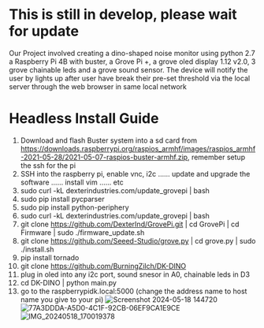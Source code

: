 # This is still in develop, please wait for update
Our Project involved creating a dino-shaped noise monitor using python 2.7 a Raspberry Pi 4B with buster, a Grove Pi +, a grove oled display 1.12 v2.0, 3 grove chainable leds and a grove sound sensor. The device will notify the user by lights up after user have break their pre-set threshold via the local server through the web browser in same local network
# Headless Install Guide
1. Download and flash Buster system into a sd card from https://downloads.raspberrypi.org/raspios_armhf/images/raspios_armhf-2021-05-28/2021-05-07-raspios-buster-armhf.zip, remember setup the ssh for the pi
2. SSH into the raspberry pi, enable vnc, i2c ...... update and upgrade the software ...... install vim ...... etc
3. sudo curl -kL dexterindustries.com/update_grovepi | bash
4. sudo pip install pycparser
5. sudo pip install python-periphery 
6. sudo curl -kL dexterindustries.com/update_grovepi | bash
7. git clone https://github.com/DexterInd/GrovePi.git | cd GrovePi | cd Firmware | sudo ./firmware_update.sh
8. git clone https://github.com/Seeed-Studio/grove.py | cd grove.py | sudo ./install.sh
9. pip install tornado
10. git clone https://github.com/BurningZilch/DK-DINO
11. plug in oled into any i2c port, sound snesor in A0, chainable leds in D3
12. cd DK-DINO | python main.py
13. go to the raspberrypidk.local:5000 (change the address name to host name you give to your pi)
![Screenshot 2024-05-18 144720](https://github.com/BurningZilch/DK-DINO/assets/55424397/9e184c40-e9a8-4270-bd81-55101db472bb)
![77A3DDDA-A5D0-4C1F-92CB-06EF9CA1E9CE](https://github.com/BurningZilch/DK-DINO/assets/55424397/2a92a36d-1388-4a4e-a0dd-d0c7f9b6267a)
![IMG_20240518_170019378](https://github.com/BurningZilch/DK-DINO/assets/55424397/d2fad827-cdc7-43c4-ae99-1ab6d0f69d37)

